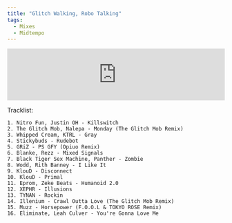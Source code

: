 ```yaml
---
title: "Glitch Walking, Robo Talking"
tags: 
  - Mixes
  - Midtempo
---
```


<iframe width="100%" height="120" src="https://www.mixcloud.com/widget/iframe/?hide_cover=1&feed=%2Fbassreflections%2Fbass-reflections-glitch-walking-robo-talking%2F" frameborder="0" ></iframe>

Tracklist:

```
1. Nitro Fun, Justin OH - Killswitch
2. The Glitch Mob, Nalepa - Monday (The Glitch Mob Remix)
3. Whipped Cream, KTRL - Gray
4. Stickybuds - Rudebot
5. GRiZ - PS GFY (Opiuo Remix)
6. Blanke, Rezz - Mixed Signals
7. Black Tiger Sex Machine, Panther - Zombie
8. Wodd, Rith Banney - I Like It
9. KlouD - Disconnect
10. KlouD - Primal
11. Eprom, Zeke Beats - Humanoid 2.0
12. XEPHR - Illusions
13. TYNAN - Rockin
14. Illenium - Crawl Outta Love (The Glitch Mob Remix)
15. Muzz - Horsepower (F.O.O.L & TOKYO ROSE Remix)
16. Eliminate, Leah Culver - You're Gonna Love Me
```
